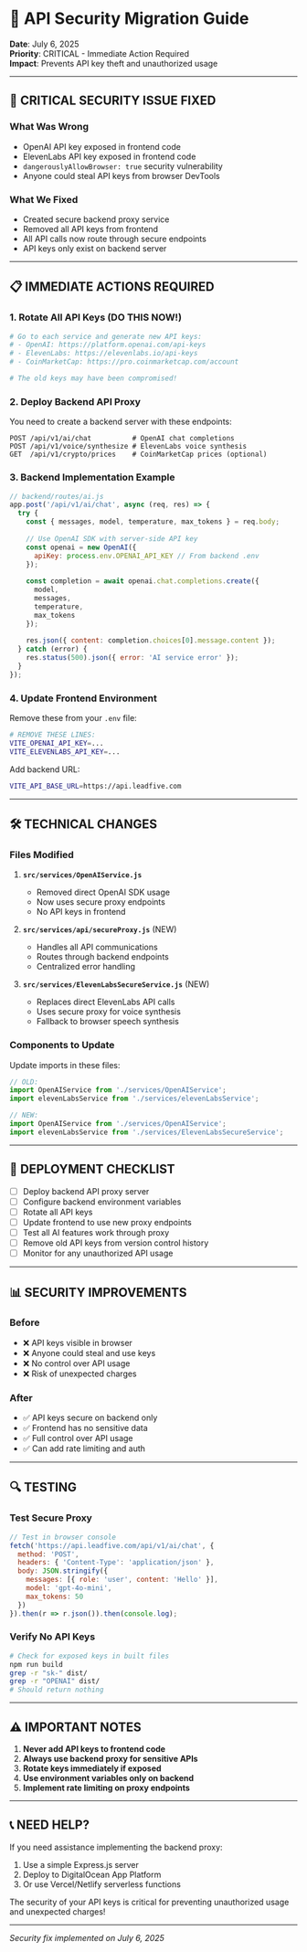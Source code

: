 # 🔐 API Security Migration Guide

**Date**: July 6, 2025  
**Priority**: CRITICAL - Immediate Action Required  
**Impact**: Prevents API key theft and unauthorized usage  

---

## 🚨 CRITICAL SECURITY ISSUE FIXED

### What Was Wrong
- OpenAI API key exposed in frontend code
- ElevenLabs API key exposed in frontend code  
- `dangerouslyAllowBrowser: true` security vulnerability
- Anyone could steal API keys from browser DevTools

### What We Fixed
- Created secure backend proxy service
- Removed all API keys from frontend
- All API calls now route through secure endpoints
- API keys only exist on backend server

---

## 📋 IMMEDIATE ACTIONS REQUIRED

### 1. **Rotate All API Keys** (DO THIS NOW!)
```bash
# Go to each service and generate new API keys:
# - OpenAI: https://platform.openai.com/api-keys
# - ElevenLabs: https://elevenlabs.io/api-keys
# - CoinMarketCap: https://pro.coinmarketcap.com/account

# The old keys may have been compromised!
```

### 2. **Deploy Backend API Proxy**
You need to create a backend server with these endpoints:
```
POST /api/v1/ai/chat          # OpenAI chat completions
POST /api/v1/voice/synthesize # ElevenLabs voice synthesis  
GET  /api/v1/crypto/prices    # CoinMarketCap prices (optional)
```

### 3. **Backend Implementation Example**
```javascript
// backend/routes/ai.js
app.post('/api/v1/ai/chat', async (req, res) => {
  try {
    const { messages, model, temperature, max_tokens } = req.body;
    
    // Use OpenAI SDK with server-side API key
    const openai = new OpenAI({
      apiKey: process.env.OPENAI_API_KEY // From backend .env
    });
    
    const completion = await openai.chat.completions.create({
      model,
      messages,
      temperature,
      max_tokens
    });
    
    res.json({ content: completion.choices[0].message.content });
  } catch (error) {
    res.status(500).json({ error: 'AI service error' });
  }
});
```

### 4. **Update Frontend Environment**
Remove these from your `.env` file:
```bash
# REMOVE THESE LINES:
VITE_OPENAI_API_KEY=...
VITE_ELEVENLABS_API_KEY=...
```

Add backend URL:
```bash
VITE_API_BASE_URL=https://api.leadfive.com
```

---

## 🛠️ TECHNICAL CHANGES

### Files Modified
1. **`src/services/OpenAIService.js`**
   - Removed direct OpenAI SDK usage
   - Now uses secure proxy endpoints
   - No API keys in frontend

2. **`src/services/api/secureProxy.js`** (NEW)
   - Handles all API communications
   - Routes through backend endpoints
   - Centralized error handling

3. **`src/services/ElevenLabsSecureService.js`** (NEW)
   - Replaces direct ElevenLabs API calls
   - Uses secure proxy for voice synthesis
   - Fallback to browser speech synthesis

### Components to Update
Update imports in these files:
```javascript
// OLD:
import OpenAIService from './services/OpenAIService';
import elevenLabsService from './services/elevenLabsService';

// NEW:
import OpenAIService from './services/OpenAIService';
import elevenLabsService from './services/ElevenLabsSecureService';
```

---

## 🚀 DEPLOYMENT CHECKLIST

- [ ] Deploy backend API proxy server
- [ ] Configure backend environment variables
- [ ] Rotate all API keys
- [ ] Update frontend to use new proxy endpoints
- [ ] Test all AI features work through proxy
- [ ] Remove old API keys from version control history
- [ ] Monitor for any unauthorized API usage

---

## 📊 SECURITY IMPROVEMENTS

### Before
- ❌ API keys visible in browser
- ❌ Anyone could steal and use keys
- ❌ No control over API usage
- ❌ Risk of unexpected charges

### After
- ✅ API keys secure on backend only
- ✅ Frontend has no sensitive data
- ✅ Full control over API usage
- ✅ Can add rate limiting and auth

---

## 🔍 TESTING

### Test Secure Proxy
```javascript
// Test in browser console
fetch('https://api.leadfive.com/api/v1/ai/chat', {
  method: 'POST',
  headers: { 'Content-Type': 'application/json' },
  body: JSON.stringify({
    messages: [{ role: 'user', content: 'Hello' }],
    model: 'gpt-4o-mini',
    max_tokens: 50
  })
}).then(r => r.json()).then(console.log);
```

### Verify No API Keys
```bash
# Check for exposed keys in built files
npm run build
grep -r "sk-" dist/
grep -r "OPENAI" dist/
# Should return nothing
```

---

## ⚠️ IMPORTANT NOTES

1. **Never add API keys to frontend code**
2. **Always use backend proxy for sensitive APIs**
3. **Rotate keys immediately if exposed**
4. **Use environment variables only on backend**
5. **Implement rate limiting on proxy endpoints**

---

## 📞 NEED HELP?

If you need assistance implementing the backend proxy:
1. Use a simple Express.js server
2. Deploy to DigitalOcean App Platform
3. Or use Vercel/Netlify serverless functions

The security of your API keys is critical for preventing unauthorized usage and unexpected charges!

---

*Security fix implemented on July 6, 2025*